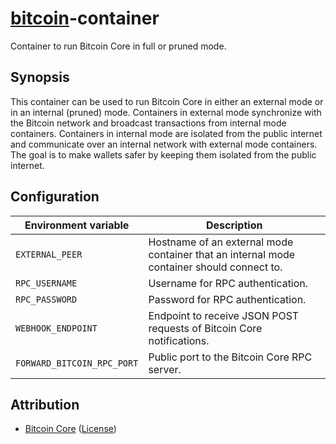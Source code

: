 # [bitcoin][Bitcoin Core]-container

Container to run Bitcoin Core in full or pruned mode.

## Synopsis

This container can be used to run Bitcoin Core in either an external mode or in an internal (pruned) mode.
Containers in external mode synchronize with the Bitcoin network and broadcast transactions from internal mode containers.
Containers in internal mode are isolated from the public internet and communicate over an internal network with external mode containers.
The goal is to make wallets safer by keeping them isolated from the public internet.

## Configuration

| Environment variable       | Description                                                                               |
|----------------------------|-------------------------------------------------------------------------------------------|
| `EXTERNAL_PEER`            | Hostname of an external mode container that an internal mode container should connect to. |
| `RPC_USERNAME`             | Username for RPC authentication.                                                          |
| `RPC_PASSWORD`             | Password for RPC authentication.                                                          |
| `WEBHOOK_ENDPOINT`         | Endpoint to receive JSON POST requests of Bitcoin Core notifications.                     |
| `FORWARD_BITCOIN_RPC_PORT` | Public port to the Bitcoin Core RPC server.                                               |

## Attribution

- [Bitcoin Core] ([License](https://raw.githubusercontent.com/bitcoin/bitcoin/master/COPYING))

[Bitcoin Core]: https://github.com/bitcoin/bitcoin
